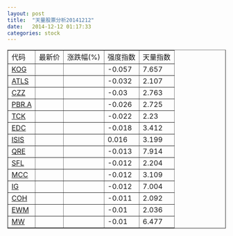 ```yaml
---
layout: post
title:  "天量股票分析20141212"
date:   2014-12-12 01:17:33
categories: stock
---
```

<script type="text/javascript">
var stockList = []
stockList.push('gb_kog');
stockList.push('gb_atls');
stockList.push('gb_czz');
stockList.push('gb_pbr.a');
stockList.push('gb_tck');
stockList.push('gb_edc');
stockList.push('gb_isis');
stockList.push('gb_qre');
stockList.push('gb_sfl');
stockList.push('gb_mcc');
stockList.push('gb_ig');
stockList.push('gb_coh');
stockList.push('gb_ewm');
stockList.push('gb_mw');
</script>

<table border="1">
 <tr>
  <td>代码</td>
  <td>最新价</td>
  <td>涨跌幅(%)</td>
 <td>强度指数</td>
 <td>天量指数</td>
</tr>
  <tr id="kog"><td><a href="http://stock.finance.sina.com.cn/usstock/quotes/KOG.html" target="_blank">KOG</a></td><td></td><td></td><td>-0.057</td><td>7.657</td></tr>
  <tr id="atls"><td><a href="http://stock.finance.sina.com.cn/usstock/quotes/ATLS.html" target="_blank">ATLS</a></td><td></td><td></td><td>-0.032</td><td>2.107</td></tr>
  <tr id="czz"><td><a href="http://stock.finance.sina.com.cn/usstock/quotes/CZZ.html" target="_blank">CZZ</a></td><td></td><td></td><td>-0.03</td><td>2.763</td></tr>
  <tr id="pbr.a"><td><a href="http://stock.finance.sina.com.cn/usstock/quotes/PBR.A.html" target="_blank">PBR.A</a></td><td></td><td></td><td>-0.026</td><td>2.725</td></tr>
  <tr id="tck"><td><a href="http://stock.finance.sina.com.cn/usstock/quotes/TCK.html" target="_blank">TCK</a></td><td></td><td></td><td>-0.022</td><td>2.23</td></tr>
  <tr id="edc"><td><a href="http://stock.finance.sina.com.cn/usstock/quotes/EDC.html" target="_blank">EDC</a></td><td></td><td></td><td>-0.018</td><td>3.412</td></tr>
  <tr id="isis"><td><a href="http://stock.finance.sina.com.cn/usstock/quotes/ISIS.html" target="_blank">ISIS</a></td><td></td><td></td><td>0.016</td><td>3.199</td></tr>
  <tr id="qre"><td><a href="http://stock.finance.sina.com.cn/usstock/quotes/QRE.html" target="_blank">QRE</a></td><td></td><td></td><td>-0.013</td><td>7.914</td></tr>
  <tr id="sfl"><td><a href="http://stock.finance.sina.com.cn/usstock/quotes/SFL.html" target="_blank">SFL</a></td><td></td><td></td><td>-0.012</td><td>2.204</td></tr>
  <tr id="mcc"><td><a href="http://stock.finance.sina.com.cn/usstock/quotes/MCC.html" target="_blank">MCC</a></td><td></td><td></td><td>-0.012</td><td>3.109</td></tr>
  <tr id="ig"><td><a href="http://stock.finance.sina.com.cn/usstock/quotes/IG.html" target="_blank">IG</a></td><td></td><td></td><td>-0.012</td><td>7.004</td></tr>
  <tr id="coh"><td><a href="http://stock.finance.sina.com.cn/usstock/quotes/COH.html" target="_blank">COH</a></td><td></td><td></td><td>-0.011</td><td>2.092</td></tr>
  <tr id="ewm"><td><a href="http://stock.finance.sina.com.cn/usstock/quotes/EWM.html" target="_blank">EWM</a></td><td></td><td></td><td>-0.01</td><td>2.036</td></tr>
  <tr id="mw"><td><a href="http://stock.finance.sina.com.cn/usstock/quotes/MW.html" target="_blank">MW</a></td><td></td><td></td><td>-0.01</td><td>6.477</td></tr>
</table>
